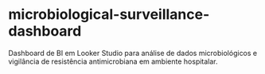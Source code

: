 # microbiological-surveillance-dashboard
Dashboard de BI em Looker Studio para análise de dados microbiológicos e vigilância de resistência antimicrobiana em ambiente hospitalar.
